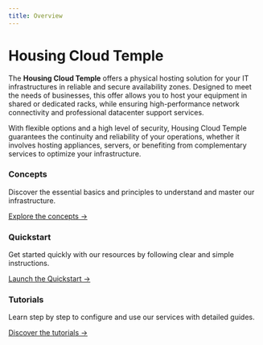 ```yaml
---
title: Overview
---
```


# Housing Cloud Temple

The **Housing Cloud Temple** offers a physical hosting solution for your IT infrastructures in reliable and secure availability zones. Designed to meet the needs of businesses, this offer allows you to host your equipment in shared or dedicated racks, while ensuring high-performance network connectivity and professional datacenter support services.

With flexible options and a high level of security, Housing Cloud Temple guarantees the continuity and reliability of your operations, whether it involves hosting appliances, servers, or benefiting from complementary services to optimize your infrastructure.


<div className="card-grid">
  <div className="card">
    <h3>Concepts</h3>
    <p>Discover the essential basics and principles to understand and master our infrastructure.</p>
    <a href="housing/concepts" className="card-link">Explore the concepts &rarr;</a>
  </div>
  <div className="card">
    <h3>Quickstart</h3>
    <p>Get started quickly with our resources by following clear and simple instructions.</p>
    <a href="housing/quickstart" className="card-link">Launch the Quickstart &rarr;</a>
  </div>
    <div className="card">
    <h3>Tutorials</h3>
    <p>Learn step by step to configure and use our services with detailed guides.</p>
    <a href="housing/tutorials" className="card-link">Discover the tutorials &rarr;</a>
  </div>
</div>
